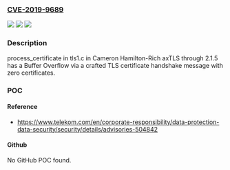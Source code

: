 ### [CVE-2019-9689](https://cve.mitre.org/cgi-bin/cvename.cgi?name=CVE-2019-9689)
![](https://img.shields.io/static/v1?label=Product&message=n%2Fa&color=blue)
![](https://img.shields.io/static/v1?label=Version&message=n%2Fa&color=blue)
![](https://img.shields.io/static/v1?label=Vulnerability&message=n%2Fa&color=brighgreen)

### Description

process_certificate in tls1.c in Cameron Hamilton-Rich axTLS through 2.1.5 has a Buffer Overflow via a crafted TLS certificate handshake message with zero certificates.

### POC

#### Reference
- https://www.telekom.com/en/corporate-responsibility/data-protection-data-security/security/details/advisories-504842

#### Github
No GitHub POC found.

